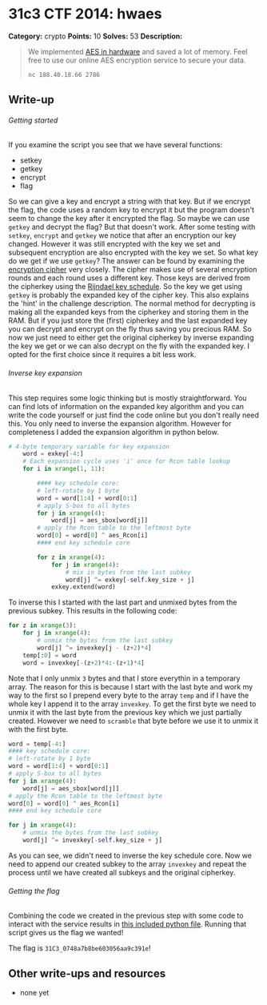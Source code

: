# 31c3 CTF 2014: hwaes

**Category:** crypto
**Points:** 10
**Solves:** 53
**Description:**

> We implemented [AES in hardware](hwaes.py) and saved a lot of memory. Feel free to use our online AES encryption service to secure your data.
>
> ```bash
> nc 188.40.18.66 2786
> ```

## Write-up


###### Getting started


If you examine the script you see that we have several functions:

* setkey
* getkey
* encrypt
* flag

So we can give a key and encrypt a string with that key. But if we encrypt the flag, the code uses a random key to encrypt it but the program doesn't seem to change the key after it encrypted the flag. So maybe we can use `getkey` and decrypt the flag? But that doesn't work. After some testing with `setkey`, `encrypt` and `getkey` we notice that after an encryption our key changed. However it was still encrypted with the key we set and subsequent encryption are also encrypted with the key we set. So what key do we get if we use `getkey`? The answer can be found by examining the [encryption cipher](http://en.wikipedia.org/wiki/Advanced_Encryption_Standard#Description_of_the_cipher) very closely. The cipher makes use of several encryption rounds and each round uses a different key. Those keys are derived from the cipherkey using the [Rijndael key schedule](http://en.wikipedia.org/wiki/Rijndael_key_schedule). So the key we get using `getkey` is probably the expanded key of the cipher key. This also explains the 'hint' in the challenge description. The normal method for decrypting is making all the expanded keys from the cipherkey and storing them in the RAM. But if you just store the (first) cipherkey and the last expanded key you can decrypt and encrypt on the fly thus saving you precious RAM. So now we just need to either get the original cipherkey by inverse expanding the key we get or we can also decrypt on the fly with the expanded key. I opted for the first choice since it requires a bit less work.


###### Inverse key expansion


This step requires some logic thinking but is mostly straightforward. You can find lots of information on the expanded key algorithm and you can write the code yourself or just find the code online but you don't really need this. You only need to inverse the expansion algorithm. However for completeness I added the expansion algorithm in python below.


```python
# 4-byte temporary variable for key expansion
    word = exkey[-4:]
    # Each expansion cycle uses 'i' once for Rcon table lookup
    for i in xrange(1, 11):

        #### key schedule core:
        # left-rotate by 1 byte
        word = word[1:4] + word[0:1]
        # apply S-box to all bytes
        for j in xrange(4):
            word[j] = aes_sbox[word[j]]
        # apply the Rcon table to the leftmost byte
        word[0] = word[0] ^ aes_Rcon[i]
        #### end key schedule core

        for z in xrange(4):
            for j in xrange(4):
                # mix in bytes from the last subkey
                word[j] ^= exkey[-self.key_size + j]
            exkey.extend(word)
```


To inverse this I started with the last part and unmixed bytes from the previous subkey. This results in the following code:


```python
for z in xrange(3):
    for j in xrange(4):
        # unmix the bytes from the last subkey
        word[j] ^= invexkey[j - (z+2)*4]
    temp[:0] = word
    word = invexkey[-(z+2)*4:-(z+1)*4]
```


Note that I only unmix `3` bytes and that I store everythin in a temporary array. The reason for this is because I start with the last byte and work my way to the first so I prepend every byte to the array `temp` and if I have the whole key I append it to the array `invexkey`. To get the first byte we need to unmix it with the last byte from the previous key which we just partially created. However we need to `scramble` that byte before we use it to unmix it with the first byte.


```python
word = temp[-4:]            
#### key schedule core:
# left-rotate by 1 byte
word = word[1:4] + word[0:1]    
# apply S-box to all bytes
for j in xrange(4):
    word[j] = aes_sbox[word[j]]
# apply the Rcon table to the leftmost byte
word[0] = word[0] ^ aes_Rcon[i]
#### end key schedule core

for j in xrange(4):
    # unmix the bytes from the last subkey
    word[j] ^= invexkey[-self.key_size + j]
```


As you can see, we didn't need to inverse the key schedule core. Now we need to append our created subkey to the array `invexkey` and repeat the process until we have created all subkeys and the original cipherkey.


###### Getting the flag


Combining the code we created in the previous step with some code to interact with the service results in [this included python file](hwaessolve.py). Running that script gives us the flag we wanted!

The flag is `31C3_0748a7b8be603056aa9c391e`!



## Other write-ups and resources

* none yet

